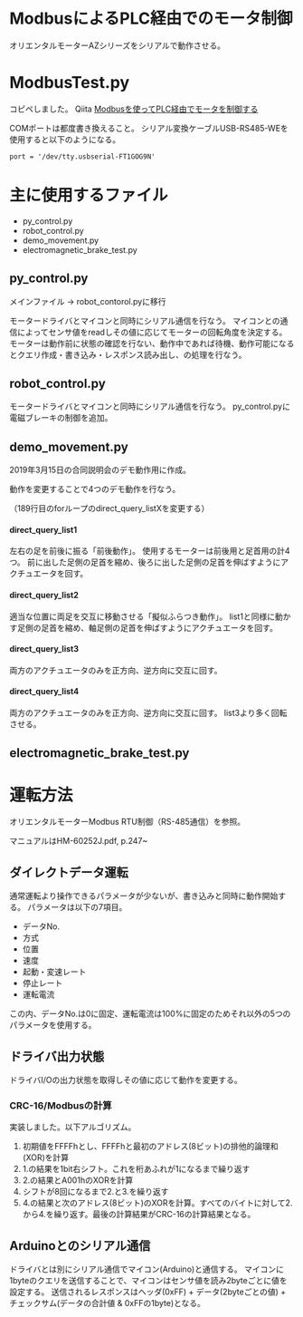 # ModbusによるPLC経由でのモータ制御
オリエンタルモーターAZシリーズをシリアルで動作させる。


# ModbusTest.py
コピペしました。
Qiita [Modbusを使ってPLC経由でモータを制御する](https://qiita.com/ToyoshiMorioka/items/8f92121f6bf6b9b6d9a0)

COMポートは都度書き換えること。
シリアル変換ケーブルUSB-RS485-WEを使用すると以下のようになる。

```
port = '/dev/tty.usbserial-FT1GOG9N'
```

# 主に使用するファイル
- py_control.py
- robot_control.py
- demo_movement.py
- electromagnetic_brake_test.py

## py_control.py
メインファイル → robot_contorol.pyに移行

モータードライバとマイコンと同時にシリアル通信を行なう。
マイコンとの通信によってセンサ値をreadしその値に応じてモーターの回転角度を決定する。
モーターは動作前に状態の確認を行ない、動作中であれば待機、動作可能になるとクエリ作成・書き込み・レスポンス読み出し、の処理を行なう。

## robot_control.py
モータードライバとマイコンと同時にシリアル通信を行なう。
py_control.pyに電磁ブレーキの制御を追加。

## demo_movement.py
2019年3月15日の合同説明会のデモ動作用に作成。

動作を変更することで4つのデモ動作を行なう。

（189行目のforループのdirect_query_listXを変更する）

#### direct_query_list1
左右の足を前後に振る「前後動作」。
使用するモーターは前後用と足首用の計4つ。
前に出した足側の足首を縮め、後ろに出した足側の足首を伸ばすようにアクチュエータを回す。

#### direct_query_list2
適当な位置に両足を交互に移動させる「擬似ふらつき動作」。
list1と同様に動かす足側の足首を縮め、軸足側の足首を伸ばすようにアクチュエータを回す。


#### direct_query_list3
両方のアクチュエータのみを正方向、逆方向に交互に回す。

#### direct_query_list4
両方のアクチュエータのみを正方向、逆方向に交互に回す。
list3より多く回転させる。

## electromagnetic_brake_test.py

# 運転方法
オリエンタルモーターModbus RTU制御（RS-485通信）を参照。

マニュアルはHM-60252J.pdf, p.247~

## ダイレクトデータ運転
通常運転より操作できるパラメータが少ないが、書き込みと同時に動作開始する。
パラメータは以下の7項目。
- データNo.
- 方式
- 位置
- 速度
- 起動・変速レート
- 停止レート
- 運転電流

この内、データNo.は0に固定、運転電流は100%に固定のためそれ以外の5つのパラメータを使用する。

## ドライバ出力状態
ドライバI/Oの出力状態を取得しその値に応じて動作を変更する。

### CRC-16/Modbusの計算
実装しました。以下アルゴリズム。

1. 初期値をFFFFhとし、FFFFhと最初のアドレス(8ビット)の排他的論理和(XOR)を計算
2. 1.の結果を1bit右シフト。これを桁あふれが1になるまで繰り返す
3. 2.の結果とA001hのXORを計算
4. シフトが8回になるまで2.と3.を繰り返す
5. 4.の結果と次のアドレス(8ビット)のXORを計算。すべてのバイトに対して2.から4.を繰り返す。最後の計算結果がCRC-16の計算結果となる。

## Arduinoとのシリアル通信
ドライバとは別にシリアル通信でマイコン(Arduino)と通信する。
マイコンに1byteのクエリを送信することで、マイコンはセンサ値を読み2byteごとに値を設定する。
送信されるレスポンスはヘッダ(0xFF) + データ(2byteごとの値) + チェックサム(データの合計値 & 0xFFの1byte)となる。
